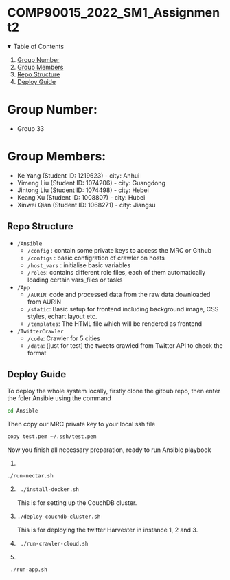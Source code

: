 # COMP90015_2022_SM1_Assignment2

<!-- TABLE OF CONTENTS -->
<details open="open">
  <summary>Table of Contents</summary>
  <ol>
    <li><a href="#group-number">Group Number</a></li>
    <li><a href="#group-members">Group Members</a></li>
    <li><a href="#repo-structure">Repo Structure</a></li>
    <li><a href="#deploy-guide">Deploy Guide</a></li>
  </ol>
</details>


# Group Number:  
- Group 33

# Group Members:  
- Ke Yang (Student ID: 1219623) - city: Anhui
- Yimeng Liu (Student ID: 1074206) - city: Guangdong
- Jintong Liu (Student ID: 1074498) - city: Hebei
- Keang Xu (Student ID: 1008807) - city: Hubei
- Xinwei Qian (Student ID: 1068271) - city: Jiangsu

## Repo Structure 
- `/Ansible`
  - `/config` : contain some private keys to access the MRC or Github
  - `/configs` : basic configration of crawler on hosts 
  - `/host_vars` : initialise basic variables 
  - `/roles`: contains different role files, each of them automatically loading certain vars_files or tasks
- `/App`
  - `/AURIN`: code and processed data from the raw data downloaded from AURIN
  - `/static`:  Basic setup for frontend including background image, CSS styles, echart layout etc.  
  - `/templates`: The HTML file which will be rendered as frontend
- `/TwitterCrawler`
  - `/code`: Crawler for 5 cities 
  - `/data`: (just for test) the tweets crawled from Twitter API to check the format


<!-- Deploy Guide -->
## Deploy Guide

To deploy the whole system locally, firstly clone the gitbub repo, then enter the foler Ansible using the command
   ```sh
   cd Ansible
   ```
Then copy our MRC private key to your local ssh file
   ```sh
   copy test.pem ~/.ssh/test.pem
   ```

Now you finish all necessary preparation, ready to run Ansible playbook

1. 
   
   
   ```sh
   ./run-nectar.sh
   ```
   
   


2. 
   ```sh
    ./install-docker.sh
   ```
   This is for setting up the CouchDB cluster.

3. 
   ```sh
   ./deploy-couchdb-cluster.sh
   ```
   This is for deploying the twitter Harvester in instance 1, 2 and 3.
  
4. 
   ```sh
    ./run-crawler-cloud.sh
   ```

5. 
   
   ```sh
    ./run-app.sh
   ```
   

